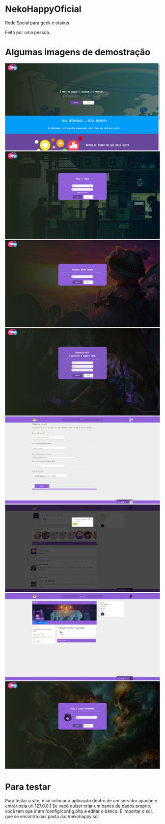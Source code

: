 # NekoHappyOficial
Rede Social para geek e otakus

Feito por uma pessoa.

# Algumas imagens de demostração

![alt text](https://raw.githubusercontent.com/kaway404/NekoHappyOficial/master/demo/1.png)
![alt text](https://raw.githubusercontent.com/kaway404/NekoHappyOficial/master/demo/2.png)
![alt text](https://raw.githubusercontent.com/kaway404/NekoHappyOficial/master/demo/3.png)
![alt text](https://raw.githubusercontent.com/kaway404/NekoHappyOficial/master/demo/4.png)
![alt text](https://raw.githubusercontent.com/kaway404/NekoHappyOficial/master/demo/5.png)
![alt text](https://raw.githubusercontent.com/kaway404/NekoHappyOficial/master/demo/7.png)
![alt text](https://raw.githubusercontent.com/kaway404/NekoHappyOficial/master/demo/8.png)
![alt text](https://raw.githubusercontent.com/kaway404/NekoHappyOficial/master/demo/9.png)

# Para testar
Para testar o site, é só colocar a aplicação dentro de um servidor apache e entrar pela url 127.0.0.1
Se você quiser criar um banco de dados proprio, você tem que ir em /config/config.php e editar o banco.
E importar o sql, que se encontra nas pasta /sql/nekohappy.sql

